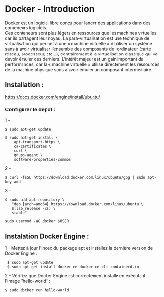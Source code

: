 # Docker - Introduction

Docker est un logiciel libre conçu pour lancer des applications dans des conteneurs logiciels.  
Ces conteneurs sont plus légers en ressources que les machines virtuelles car ils partagent leur noyau.
La para-virtualisation est une technique de virtualisation qui permet à une « machine virtuelle » d’utiliser un système sans à avoir virtualiser l’ensemble des composants de l’ordinateur (carte réseau, processeur, etc…), contrairement à la virtualisation classique qui va devoir émuler ces derniers. L’intérêt majeur est un gain important de performances, car la « machine virtuelle » utilise directement les ressources de la machine physique sans à avoir émuler un composant intermédiaire.


## Installation :
https://docs.docker.com/engine/install/ubuntu/

### Configurer le dépôt :

1 - 
```
$ sudo apt-get update

$ sudo apt-get install \
    apt-transport-https \
    ca-certificates \
    curl \
    gnupg-agent \
    software-properties-common
```
2 -
```
$ curl -fsSL https://download.docker.com/linux/ubuntu/gpg | sudo apt-key add -
```
3 -
```
$ sudo add-apt-repository \
   "deb [arch=amd64] https://download.docker.com/linux/ubuntu \
   $(lsb_release -cs) \
   stable"
```

```
sudo usermod -aG docker $USER
```
## Instalation Docker Engine :

1 - Mettez à jour l'index du package apt et installez la dernière version de Docker Engine :
```
 $ sudo apt-get update
 $ sudo apt-get install docker-ce docker-ce-cli containerd.io
```

2 - Vérifiez que Docker Engine est correctement installé en exécutant l'image "hello-world" :
```
$ sudo docker run hello-world
```

